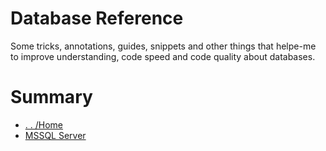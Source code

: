 # Database Reference

Some tricks, annotations, guides, snippets and other things that helpe-me to improve understanding, code speed and code quality about databases. 

# Summary

- [. . /Home](../../README.md)
- [MSSQL Server](./sql-server.md)